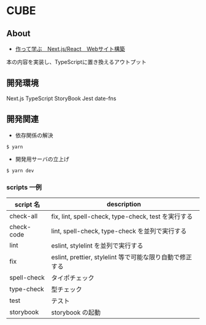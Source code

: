# CUBE
## About
- [作って学ぶ　Next.js/React　Webサイト構築](https://www.amazon.co.jp/%E4%BD%9C%E3%81%A3%E3%81%A6%E5%AD%A6%E3%81%B6-Next-js-React-Web%E3%82%B5%E3%82%A4%E3%83%88%E6%A7%8B%E7%AF%89-%E3%82%A8%E3%83%93%E3%82%B9%E3%82%B3%E3%83%A0-ebook/dp/B0B5YSFYY9/ref=sr_1_6?__mk_ja_JP=%E3%82%AB%E3%82%BF%E3%82%AB%E3%83%8A&crid=26QLZ6OBVJM97&keywords=next+js&qid=1671454969&sprefix=next+js%2Caps%2C170&sr=8-6)

本の内容を実装し、TypeScriptに置き換えるアウトプット

## 開発環境
Next.js
TypeScript
StoryBook
Jest
date-fns


## 開発関連
- 依存関係の解決
```shell
$ yarn
```

- 開発用サーバの立上げ
```shell
$ yarn dev
```

### scripts 一例
| script 名 | description |
| --- | --- |
| check-all | fix, lint, spell-check, type-check, test を実行する |
| check-code | lint, spell-check, type-check を並列で実行する |
| lint | eslint, stylelint を並列で実行する |
| fix | eslint, prettier, stylelint 等で可能な限り自動で修正する |
| spell-check | タイポチェック |
| type-check | 型チェック |
| test | テスト |
| storybook | storybook の起動 |
